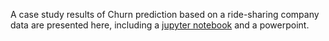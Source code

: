 A case study results of Churn prediction based on a ride-sharing company data are presented here, including a [jupyter notebook](./case_study.ipynb) and a powerpoint.
